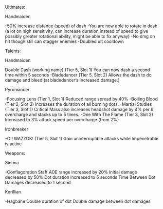 Ultimates:

Handmaiden

-50% increase distance (speed) of dash 
-You are now able to rotate in dash (a lot on high sensitivity, can increase duration instead of speed to give possibly greater rotational ability, might be able to fix anyway) 
-No dmg on hit though still can stagger enemies
-Doubled ult cooldown

Talents:

Handmaiden

Double Dash (working name) (Tier 5, Slot 1)
You can now dash a second time within 5 seconds
-Bladedancer (Tier 5, Slot 2)
Allows the dash to do damage and bleed (at bladedancer’s increased damage.)


Pyromancer

-Focusing Lens (Tier 1, Slot 1)
Reduced range spread by 40%
-Boiling Blood (Tier 2, Slot 3)
Increases the duration of all burning dots.
-Martial Studies (Tier 3, Slot 1)
Critical Mass also increases headshot damage by 4% per 6 overcharge and stacks up to 5 times.
-One With The Flame (Tier 3, Slot 2)
Increased to 3% attack speed per overcharge (from 2%)


Ironbreaker

-OI! WAZZOK! (Tier 5, Slot 1)
Gain uninterruptible attacks while Impenetrable is active

Weapons:

Sienna

-Conflagoration Staff
AOE range increased by 20% 
Initial damage decreased by 50% 
Dot duration increased to 5 seconds 
Time Between Dot Damages decreased to 1 second 


Kerillian

-Hagbane
Double duration of dot
Double damage between dot damages
